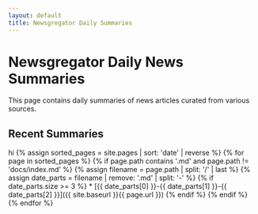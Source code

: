 ```yaml
---
layout: default
title: Newsgregator Daily Summaries
---
```


# Newsgregator Daily News Summaries

This page contains daily summaries of news articles curated from various sources.

## Recent Summaries
hi
{% assign sorted_pages = site.pages | sort: 'date' | reverse %}
{% for page in sorted_pages %}
  {% if page.path contains '.md' and page.path != 'docs/index.md' %}
    {% assign filename = page.path | split: '/' | last %}
    {% assign date_parts = filename | remove: '.md' | split: '-' %}
    {% if date_parts.size >= 3 %}
      * [{{ date_parts[0] }}-{{ date_parts[1] }}-{{ date_parts[2] }}]({{ site.baseurl }}{{ page.url }})
    {% endif %}
  {% endif %}
{% endfor %}
